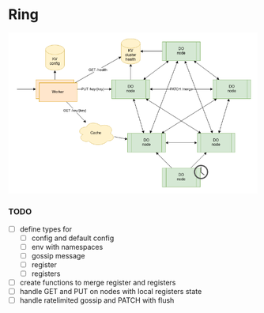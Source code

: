# Ring

![diagram](ring.drawio.png)



### TODO

- [ ] define types for
    - [ ] config and default config
    - [ ] env with namespaces
    - [ ] gossip message
    - [ ] register
    - [ ] registers
- [ ] create functions to merge register and registers
- [ ] handle GET and PUT on nodes with local registers state
- [ ] handle ratelimited gossip and PATCH with flush
